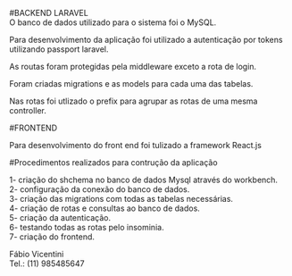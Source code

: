 #BACKEND LARAVEL<br/>
O banco de dados utilizado para o sistema foi o MySQL.<br/>

Para desenvolvimento da aplicação foi utilizado a autenticação por tokens utilizando passport laravel. <br/>

As routas foram protegidas pela middleware exceto a rota de login.<br/>

Foram criadas migrations e as models para cada uma das tabelas.<br/>

Nas rotas foi utlizado o prefix para agrupar as rotas de uma mesma controller.<br/>

#FRONTEND<br/>

Para desenvolvimento do front end foi tulizado a framework React.js<br/>


#Procedimentos realizados para contrução da aplicação<br/>

1- criação do shchema no banco de dados Mysql através do workbench.<br/>
2- configuração da conexão do banco de dados.<br/>
3- criação das migrations com todas as tabelas necessárias.<br/>
4- criação de rotas e consultas ao banco de dados.<br/>
5- criação da autenticação.<br/>
6- testando todas as rotas pelo insominia.<br/>
7- criação do frontend.<br/>

Fábio Vicentini<br/>
Tel.: (11) 985485647
